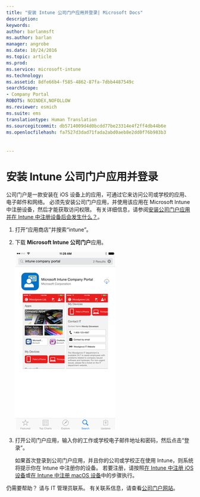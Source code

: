 ```yaml
---
title: "安装 Intune 公司门户应用并登录| Microsoft Docs"
description: 
keywords: 
author: barlanmsft
ms.author: barlan
manager: angrobe
ms.date: 10/24/2016
ms.topic: article
ms.prod: 
ms.service: microsoft-intune
ms.technology: 
ms.assetid: 8dfe66b4-f585-4862-87fa-7dbb4487549c
searchScope:
- Company Portal
ROBOTS: NOINDEX,NOFOLLOW
ms.reviewer: esmich
ms.suite: ems
translationtype: Human Translation
ms.sourcegitcommit: db5714009d4d0bcdd77be23314e4f2ff4db44b6e
ms.openlocfilehash: fa7527d3dad71fada2abd0aeb8e2dd0f76b983b3


---
```



# <a name="install-and-sign-in-to-the-intune-company-portal-app"></a>安装 Intune 公司门户应用并登录

公司门户是一款安装在 iOS 设备上的应用，可通过它来访问公司或学校的应用、电子邮件和网络。  必须先安装公司门户应用，并使用该应用在 Microsoft Intune 中注册设备，然后才能获取访问权限。 有关详细信息，请参阅[安装公司门户应用并在 Intune 中注册设备后会发生什么？](what-happens-if-you-install-the-company-portal-app-and-enroll-your-device-in-intune-ios.md)。

1.  打开“应用商店”并搜索“intune”。

2.  下载 **Microsoft Intune 公司门户**应用。

    ![下载 Intune 公司门户应用](./media/ios-cpinstall-1-cpinstore.png)

3.  打开公司门户应用，输入你的工作或学校电子邮件地址和密码，然后点击“登录”。

    如果首次登录到公司门户应用，并且你的公司或学校正在使用 Intune，则系统将提示你在 Intune 中注册你的设备。 若要注册，请按照[在 Intune 中注册 iOS 设备](enroll-your-device-in-intune-ios.md)或[在 Intune 中注册 macOS 设备](enroll-your-device-in-intune-macos.md)中的步骤执行。

仍需要帮助？ 请与 IT 管理员联系。 有关联系信息，请查看[公司门户网站](http://portal.manage.microsoft.com)。



<!--HONumber=Dec16_HO3-->


